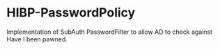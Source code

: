 # HIBP-PasswordPolicy
Implementation of SubAuth PasswordFilter to allow AD to check against Have I been pawned.
